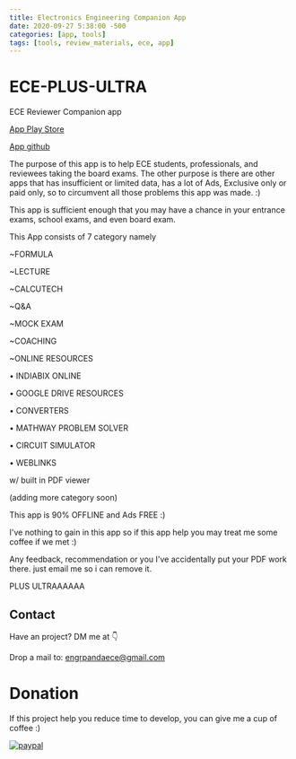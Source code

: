```yaml
---
title: Electronics Engineering Companion App
date: 2020-09-27 5:38:00 -500
categories: [app, tools]
tags: [tools, review_materials, ece, app]
---
```



# ECE-PLUS-ULTRA
ECE Reviewer Companion app

<a href="https://play.google.com/store/apps/details?id=ece.engrpanda.com&hl=en">App Play Store</a>


<a href="https://github.com/engrpanda/ECE-PLUS-ULTRA/releases">App github</a>




The purpose of this app is to help ECE students, professionals, and reviewees taking the board exams. The other purpose is there are other apps that has insufficient or limited data, has a lot of Ads, Exclusive only or paid only, so to circumvent all those problems this app was made. :)

This app is sufficient enough that you may have a chance in your entrance exams, school exams, and even board exam.


This App consists of 7 category namely

~FORMULA

~LECTURE

~CALCUTECH

~Q&A

~MOCK EXAM

~COACHING

~ONLINE RESOURCES

• INDIABIX ONLINE

• GOOGLE DRIVE RESOURCES

• CONVERTERS

• MATHWAY PROBLEM SOLVER

• CIRCUIT SIMULATOR

• WEBLINKS

w/ built in PDF viewer

(adding more category soon)


This app is 90% OFFLINE and Ads FREE :)

I've nothing to gain in this app so if this app help you may treat me some coffee if we met :)


Any feedback, recommendation or you I've accidentally put your PDF work there. just email me so i can remove it.


PLUS ULTRAAAAAA


## Contact
Have an project? DM me at 👇

Drop a mail to: engrpandaece@gmail.com

# Donation
If this project help you reduce time to develop, you can give me a cup of coffee :) 

[![paypal](https://www.paypalobjects.com/en_US/i/btn/btn_donateCC_LG.gif)](https://www.paypal.com/paypalme/engrpandaece)